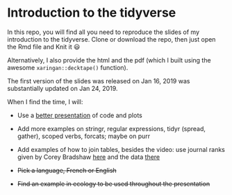 # Introduction to the tidyverse

In this repo, you will find all you need to reproduce the slides of my introduction to the tidyverse. 
Clone or download the repo, then just open the Rmd file and Knit it :smiley:

Alternatively, I also provide the html and the pdf (which I built using the awesome `xaringan::decktape()` function).

The first version of the slides was released on Jan 16, 2019 was substantially updated on Jan 24, 2019.

When I find the time, I will: 

* Use a [better presentation]( https://www.garrickadenbuie.com/blog/2018/08/16/decouple-code-and-output-in-xaringan-slides/ ) of code and plots

* Add more examples on stringr, regular expressions, tidyr (spread, gather), scoped verbs, forcats; maybe on purr

* Add examples of how to join tables, besides the video: use journal ranks given by Corey Bradshaw [here](https://conservationbytes.com/2014/08/01/a-fairer-way-to-rank-conservation-and-ecology-journals-in-2014/) and the data [there](https://raw.githubusercontent.com/cjabradshaw/JournalRanks/master/ecol.csv)

* ~~Pick a language, French or English~~

* ~~Find an example in ecology to be used throughout the presentation~~


